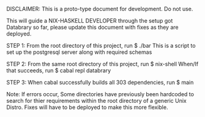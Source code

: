DISCLAIMER: This is a proto-type document for development. Do not use. 

This will guide a NIX-HASKELL DEVELOPER through the setup got Databrary so
far, please update this document with fixes as they are deployed. 

STEP 1: 
  From the root directory of this project, run $ ./bar 
  This is a script to set up the postgresql server along with required schemas

STEP 2:
  From the same root directory of this project, run $ nix-shell
  When/If that succeeds, run $ cabal repl databrary

STEP 3: 
  When cabal successfully builds all 303 dependencies, run $ main
  

Note: If errors occur, Some directories have previously been hardcoded to search for thier
requirements within the root directory of a generic Unix Distro. Fixes will
have to be deployed to make this more flexible. 
